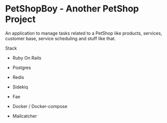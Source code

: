 # PetShopBoy - Another PetShop Project

An application to manage tasks related to a PetShop like products, services, customer base, service scheduling and stuff like that.

Stack

* Ruby On Rails

* Postgres

* Redis

* Sidekiq

* Fae

* Docker / Docker-compose

* Mailcatcher

